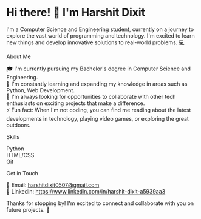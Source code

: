 <H1>Hi there! 👋 I'm Harshit Dixit</H1>

I'm a Computer Science and Engineering student, currently on a journey to explore the vast world of programming and technology. I'm excited to learn new things and develop innovative solutions to real-world problems. 💻

About Me

🎓 I'm currently pursuing my Bachelor's degree in Computer Science and Engineering.</br>
🌱 I'm constantly learning and expanding my knowledge in areas such as Python, Web Development.</br>
🤝 I'm always looking for opportunities to collaborate with other tech enthusiasts on exciting projects that make a difference.</br>
⚡ Fun fact: When I'm not coding, you can find me reading about the latest developments in technology, playing video games, or exploring the great outdoors.</br>

Skills

Python</br>
HTML/CSS</br>
Git</br>

Get in Touch

📧 Email: harshitdixit0507@gmail.com</br>
💬 LinkedIn: https://www.linkedin.com/in/harshit-dixit-a5939aa3</br>

Thanks for stopping by! I'm excited to connect and collaborate with you on future projects. 🤝

